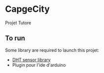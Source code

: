 # CapgeCity
Projet Tutore

## To run

Some library are required to launch this projet:

 - [DHT sensor library](https://github.com/adafruit/DHT-sensor-library)
 - Plugin pour l'ide d'arduino

